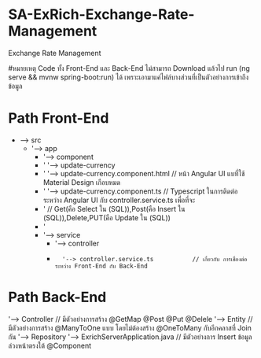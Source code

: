 # SA-ExRich-Exchange-Rate-Management
Exchange Rate Management

#หมายเหตุ Code ทั้ง Front-End และ Back-End ไม่สามารถ Download แล้วไป run (ng serve && mvnw spring-boot:run) ได้ เพราะเอามาแค่ไฟล์บางส่วนที่เป็นตัวอย่างการเข้าถึงข้อมูล

# Path Front-End
*   --> src
    *   '--> app
         *  '--> component
         *  '    '--> update-currency                              
         *  '         '--> update-currency.component.html  // หน้า Angular UI แบที่ใช้ Material Design เกือบหมด  
         *  '         '--> update-currency.component.ts    // Typescript ในการติดต่อระหว่าง Angular UI กับ controller.service.ts เพื่อที่จะ
         *  '               //  Get(คือ Select ใน (SQL)),Post(คือ Insert ใน (SQL)),Delete,PUT(คือ Update ใน (SQL))
         *  '
         *  '--> service
            *  '--> controller 
            *       '--> controller.service.ts           // เกี่ยวกับ การเชื่องต่อระหว่าง Front-End กับ Back-End
                   
# Path Back-End
  '--> Controller                                       // มีตัวอย่างการสร้าง @GetMap @Post @Put @Delele
  '--> Entity                                           // มีตัวอย่างการสร้าง @ManyToOne แบบ โดยไม่ต้องสร้าง @OneToMany กับอีกคลาสที่ Join กัน 
  '--> Repository
  '--> ExrichServerApplication.java                     // มีตัวอย่างการ Insert ข้อมูลล่วงหน้าตรงใต้ 	@Component

